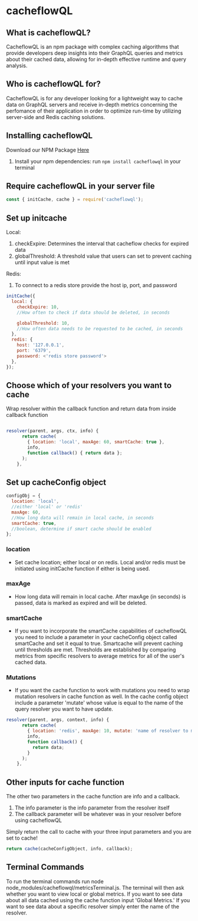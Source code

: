 # cacheflowQL

## What is cacheflowQL?

CacheflowQL is an npm package with complex caching algorithms that provide developers deep insights into their GraphQL queries and metrics about their cached data, allowing for in-depth effective runtime and query analysis.

## Who is cacheflowQL for?

CacheflowQL is for any developer looking for a lightweight way to cache data on GraphQL servers and receive in-depth metrics concerning the perfomance of their application in order to optimize run-time by utilizing server-side and Redis caching solutions.

## Installing cacheflowQL

Download our NPM Package [Here](https://expressjs.com/en/)

1. Install your npm dependencies: run `npm install cacheflowql` in your terminal

## Require cacheflowQL in your server file

```js
const { initCache, cache } = require('cacheflowql');
```

## Set up initcache

Local:

1. checkExpire: Determines the interval that cacheflow checks for expired data
2. globalThreshold: A threshold value that users can set to prevent caching until input value is met

Redis:

1. To connect to a redis store provide the host ip, port, and password

```js
initCache({
  local: {
    checkExpire: 10,
    //How often to check if data should be deleted, in seconds

    globalThreshold: 10,
    //How often data needs to be requested to be cached, in seconds
  },
  redis: {
    host: '127.0.0.1',
    port: '6379',
    password: <'redis store password'>
  },
});
```

## Choose which of your resolvers you want to cache

Wrap resolver within the callback function and return data from inside callback function

```js

resolver(parent, args, ctx, info) {
      return cache(
        { location: 'local', maxAge: 60, smartCache: true },
        info,
        function callback() { return data };
      );
    },
```

## Set up cacheConfig object

```js
configObj = {
  location: 'local',
  //either 'local' or 'redis'
  maxAge: 60,
  //How long data will remain in local cache, in seconds
  smartCache: true,
  //boolean, determine if smart cache should be enabled
};
```

### location

- Set cache location; either local or on redis. Local and/or redis must be initiated using initCache function if either is being used.

### maxAge

- How long data will remain in local cache. After maxAge (in seconds) is passed, data is marked as expired and will be deleted.

### smartCache

- If you want to incorporate the smartCache capabilities of cacheflowQL you need to include a parameter in your cacheConfig object called smartCache and set it equal to true. Smartcache will prevent caching until thresholds are met. Thresholds are established by comparing metrics from specific resolvers to average metrics for all of the user's cached data.

### Mutations

- If you want the cache function to work with mutations you need to wrap mutation resolvers in cache function as well. In the cache config object include a parameter 'mutate' whose value is equal to the name of the query resolver you want to have update.

```js
resolver(parent, args, context, info) {
      return cache(
        { location: 'redis', maxAge: 10, mutate: 'name of resolver to mutate' },
        info,
        function callback() {
          return data;
        }
      );
    },
```

## Other inputs for cache function

The other two parameters in the cache function are info and a callback.

1. The info parameter is the info parameter from the resolver itself
2. The callback parameter will be whatever was in your resolver before using cacheflowQL

Simply return the call to cache with your three input parameters and you are set to cache!

```js
return cache(cacheConfigObject, info, callback);
```

## Terminal Commands

To run the terminal commands run node node_modules/cacheflowql/metricsTerminal.js. The terminal will then ask whether you want to view local or global metrics.
If you want to see data about all data cached using the cache function input 'Global Metrics.' If you want to see data about a specific resolver simply enter the name of the resolver.
